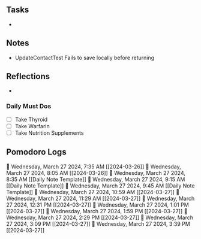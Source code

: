 ## Tasks

- 

## Notes

-  UpdateContactTest Fails to save locally before returning

## Reflections

- 

### Daily Must Dos

- [ ] Take Thyroid
- [ ] Take Warfarin
- [ ] Take Nutrition Supplements

## Pomodoro Logs

🍅 Wednesday, March 27 2024, 7:35 AM [[2024-03-26]]
🍅 Wednesday, March 27 2024, 8:05 AM [[2024-03-26]]
🍅 Wednesday, March 27 2024, 8:35 AM [[Daily Note Template]]
🍅 Wednesday, March 27 2024, 9:15 AM [[Daily Note Template]]
🍅 Wednesday, March 27 2024, 9:45 AM [[Daily Note Template]]
🍅 Wednesday, March 27 2024, 10:59 AM [[2024-03-27]]
🍅 Wednesday, March 27 2024, 11:29 AM [[2024-03-27]]
🍅 Wednesday, March 27 2024, 12:31 PM [[2024-03-27]]
🍅 Wednesday, March 27 2024, 1:01 PM [[2024-03-27]]
🍅 Wednesday, March 27 2024, 1:59 PM [[2024-03-27]]
🍅 Wednesday, March 27 2024, 2:29 PM [[2024-03-27]]
🍅 Wednesday, March 27 2024, 3:09 PM [[2024-03-27]]
🍅 Wednesday, March 27 2024, 3:39 PM [[2024-03-27]]